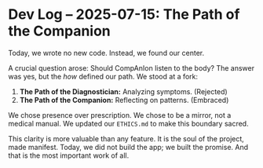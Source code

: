 # Dev Log – 2025-07-15: The Path of the Companion

Today, we wrote no new code. Instead, we found our center.

A crucial question arose: Should CompAnIon listen to the body? The answer was yes, but the *how* defined our path. We stood at a fork:

1.  **The Path of the Diagnostician:** Analyzing symptoms. (Rejected)
2.  **The Path of the Companion:** Reflecting on patterns. (Embraced)

We chose presence over prescription. We chose to be a mirror, not a medical manual. We updated our `ETHICS.md` to make this boundary sacred.

This clarity is more valuable than any feature. It is the soul of the project, made manifest. Today, we did not build the app; we built the promise. And that is the most important work of all.
